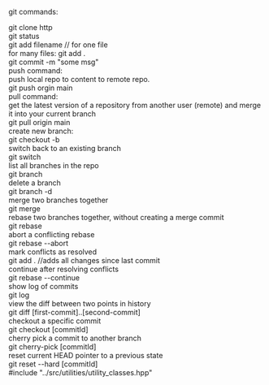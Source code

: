 git commands:

git clone http
<br>
git status
<br>
git add filename   // for one file
<br>
for many files: git add .
<br>
git commit -m "some msg"
<br>
push command:
<br>
push local repo to content to remote repo.
<br>
git push orgin main
<br>
pull command:
<br>
get the latest version of a repository from another user (remote) and merge it into your current branch
<br>
git pull origin main
<br>
create new branch:
<br>
git checkout -b <new-branch-name>
<br>
switch back to an existing branch
<br>
git switch <BranchName>
<br>
list all branches in the repo
<br>
git branch
<br>
delete a branch
<br>
git branch -d <BranchName>
<br>
merge two branches together
<br>
git merge <BranchName>
<br>
rebase two branches together, without creating a merge commit
<br>
git rebase <BranchName>
<br>
abort a conflicting rebase
<br>
git rebase --abort
<br>
mark conflicts as resolved
<br>
git add .    //adds all changes since last commit
<br>
continue after resolving conflicts
<br>
git rebase --continue
<br>
show log of commits
<br>
git log
<br>
view the diff between two points in history
<br>
git diff [first-commit]..[second-commit]
<br>
checkout a specific commit
<br>
git checkout [commitId]
<br>
cherry pick a commit to another branch
<br>
git cherry-pick [commitId]
<br>
reset current HEAD pointer to a previous state
<br>
git reset --hard [commitId]</s>
<br>
#include "../src/utilities/utility_classes.hpp"
<br>

